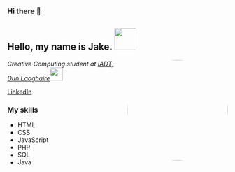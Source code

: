 ### Hi there 👋

<h2> Hello, my name is Jake. <img src="https://iadt.ie/interface/img/logo/logo.png" width="50"></h2>

<img align='right' style="border-radius:50%" src="https://avatars.githubusercontent.com/u/47800618?s=460&u=9b483eb7b0cb6bdabaf77ffe65806c42d6b43efd&v=4" width="230">

<p><em>Creative Computing student at <a href="http://www.iadt.ie/courses/creative-computing" target="_blank">IADT, Dun Laoghaire</a><img src="https://avatars.githubusercontent.com/u/47800618?s=460&u=9b483eb7b0cb6bdabaf77ffe65806c42d6b43efd&v=4" width="30">
</em></p>

<a href="https://www.linkedin.com/in/jake-wb/">LinkedIn</a>


### My skills

* HTML
* CSS
* JavaScript
* PHP
* SQL
* Java
